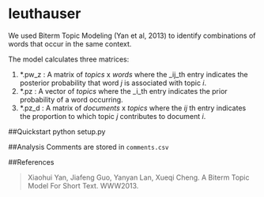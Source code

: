 # leuthauser

We used Biterm Topic Modeling (Yan et al, 2013) to identify combinations of words that occur in the same context. 

The model calculates three matrices:
1.  *.pw_z : A matrix of _topics_ x _words_ where the _ij_th entry indicates the posterior probability that word _j_ is associated with topic _i_. 
1. *.pz : A vector of _topics_ where the _i_th entry indicates the prior probability of a word occurring.
1. *.pz_d : A matrix of _documents_ x _topics_ where the _ij_ th entry indicates the proportion to which topic _j_ contributes to document _i_. 



##Quickstart
     python setup.py
     

##Analysis
Comments are stored in `comments.csv`

##References
> Xiaohui Yan, Jiafeng Guo, Yanyan Lan, Xueqi Cheng. A Biterm Topic Model For Short Text. WWW2013.